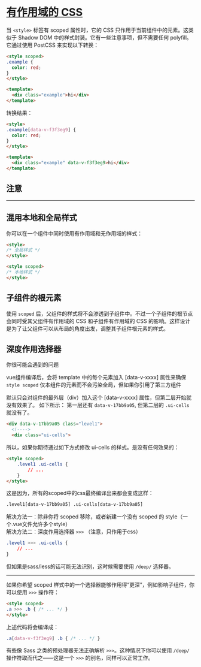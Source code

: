 # [有作用域的 CSS](https://vue-loader-v14.vuejs.org/zh-cn/features/scoped-css.html)

当 `<style>` 标签有 scoped 属性时，它的 CSS 只作用于当前组件中的元素。这类似于 Shadow DOM 中的样式封装。它有一些注意事项，但不需要任何 polyfill。它通过使用 PostCSS 来实现以下转换：

```html
<style scoped>
.example {
  color: red;
}
</style>

<template>
  <div class="example">hi</div>
</template>
```

转换结果：

```html
<style>
.example[data-v-f3f3eg9] {
  color: red;
}
</style>

<template>
  <div class="example" data-v-f3f3eg9>hi</div>
</template>
```

## 注意

---

## 混用本地和全局样式

你可以在一个组件中同时使用有作用域和无作用域的样式：

```html
<style>
/* 全局样式 */
</style>

<style scoped>
/* 本地样式 */
</style>
```

## 子组件的根元素

使用 `scoped` 后，父组件的样式将不会渗透到子组件中。不过一个子组件的根节点会同时受其父组件有作用域的 CSS 和子组件有作用域的 CSS 的影响。这样设计是为了让父组件可以从布局的角度出发，调整其子组件根元素的样式。

## 深度作用选择器

你很可能会遇到的问题  

vue组件编译后，会将 template 中的每个元素加入 [data-v-xxxx] 属性来确保 `style scoped` 仅本组件的元素而不会污染全局，但如果你引用了第三方组件

默认只会对组件的最外层（div）加入这个 [data-v-xxxx] 属性，但第二层开始就没有效果了。
如下所示： 第一层还有 `data-v-17bb9a05`, 但第二层的 `.ui-cells` 就没有了。

```html
<div data-v-17bb9a05 class="level1">
  <!---->
  <div class="ui-cells">
```

所以，如果你期待通过如下方式修改 ui-cells 的样式。是没有任何效果的：

```html
<style scoped>
    .level1 .ui-cells {
        // ...
    }
</style>
```

这是因为，所有的scoped中的css最终编译出来都会变成这样：

```html
.level1[data-v-17bb9a05] .ui-cells[data-v-17bb9a05]
```

解决方法一：除非你将 scoped 移除，或者新建一个没有 scoped 的 style（一个.vue文件允许多个style）  
解决方法二：深度作用选择器 `>>>` （注意，只作用于css）

```css
.level1 >>> .ui-cells {
    // ...
}
```
但如果是sass/less的话可能无法识别，这时候需要使用 `/deep/` 选择器。

---

如果你希望 scoped 样式中的一个选择器能够作用得“更深”，例如影响子组件，你可以使用 `>>>` 操作符：

```html
<style scoped>
.a >>> .b { /* ... */ }
</style>
```

上述代码将会编译成：

```css
.a[data-v-f3f3eg9] .b { /* ... */ }
```

有些像 Sass 之类的预处理器无法正确解析 `>>>`。这种情况下你可以使用 `/deep/` 操作符取而代之——这是一个 `>>>` 的别名，同样可以正常工作。